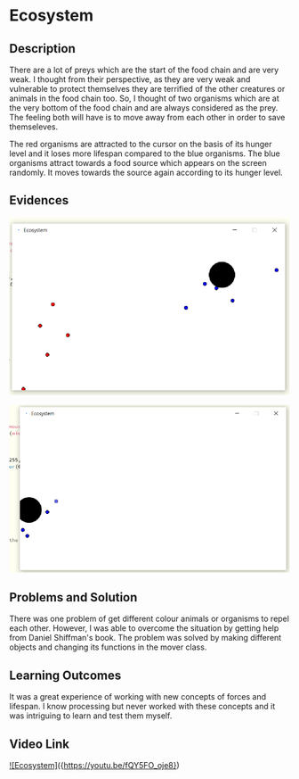 # Ecosystem

## Description 
There are a lot of preys which are the start of the food chain and are very weak. I thought from their perspective, as they are very weak and vulnerable to protect themselves they are terrified of the other creatures or animals in the food chain too. So, I thought of two organisms which are at the very bottom of the food chain and are always considered as the prey. The feeling both will have is to move away from each other in order to save themseleves. 

The red organisms are attracted to the cursor on the basis of its hunger level and it loses more lifespan compared to the blue organisms. The blue organisms attract towards a food source which appears on the screen randomly. It moves towards the source again according to its hunger level. 

## Evidences

![](evidence1.png)

![](evidence2.png)

## Problems and Solution
There was one problem of get different colour animals or organisms to repel each other. However, I was able to overcome the situation by getting help from Daniel Shiffman's book. The problem was solved by making different objects and changing its functions in the mover class. 

## Learning Outcomes 
It was a great experience of working with new concepts of forces and lifespan. I know processing but never worked with these concepts and it was intriguing to learn and test them myself. 


## Video Link

[![Ecosystem]]({evidence1.png})({https://youtu.be/fQY5FO_oje8})
